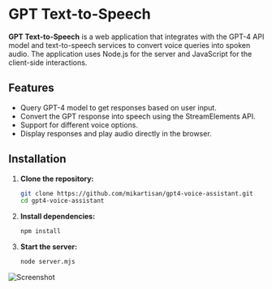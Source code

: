 # GPT Text-to-Speech

**GPT Text-to-Speech** is a web application that integrates with the GPT-4 API model and text-to-speech services to convert voice queries into spoken audio. The application uses Node.js for the server and JavaScript for the client-side interactions. 

## Features

- Query GPT-4 model to get responses based on user input.
- Convert the GPT response into speech using the StreamElements API.
- Support for different voice options.
- Display responses and play audio directly in the browser.

## Installation

1. **Clone the repository:**

   ```bash
   git clone https://github.com/mikartisan/gpt4-voice-assistant.git
   cd gpt4-voice-assistant

2. **Install dependencies:**

   ```bash
   npm install

3. **Start the server:**

   ```bash
   node server.mjs

![Screenshot](public/image/ss.PNG)
